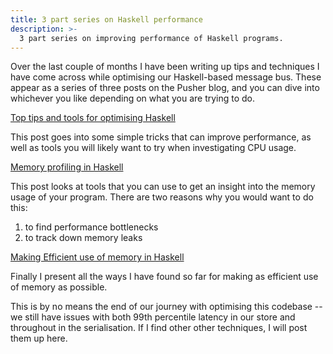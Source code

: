 ```yaml
---
title: 3 part series on Haskell performance
description: >-
  3 part series on improving performance of Haskell programs.
---
```


Over the last couple of months I have been writing up tips and techniques I have
come across while optimising our Haskell-based message bus. These appear as
a series of three posts on the Pusher blog, and you can dive into whichever you
like depending on what you are trying to do.

[Top tips and tools for optimising Haskell](http://blog.pusher.com/top-tips-and-tools-for-optimising-haskell/)

This post goes into some simple tricks that can improve performance, as well as
tools you will likely want to try when investigating CPU usage.

[Memory profiling in Haskell](http://blog.pusher.com/memory-profiling-in-haskell/)

This post looks at tools that you can use to get an insight into the memory
usage of your program. There are two reasons why you would want to do this:

1. to find performance bottlenecks
2. to track down memory leaks

[Making Efficient use of memory in Haskell](http://blog.pusher.com/making-efficient-use-of-memory-in-haskell/)

Finally I present all the ways I have found so far for making as efficient use
of memory as possible.

This is by no means the end of our journey with optimising this codebase -- we
still have issues with both 99th percentile latency in our store and throughout
in the serialisation. If I find other other techniques, I will post them up
here.
